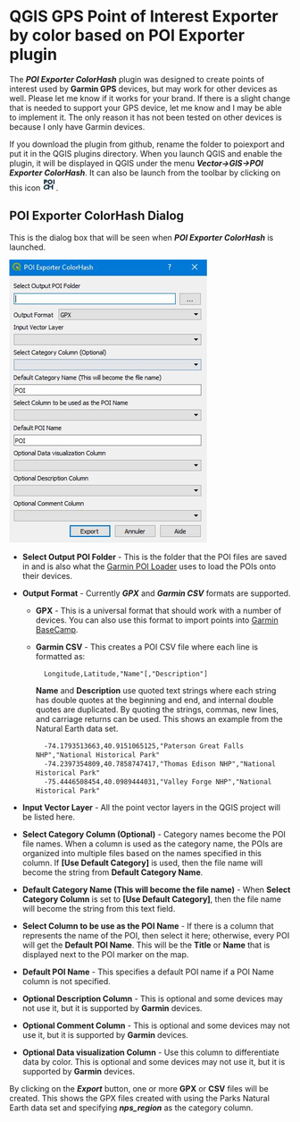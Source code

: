 # QGIS GPS Point of Interest Exporter by color based on POI Exporter plugin

The ***POI Exporter ColorHash*** plugin was designed to create points of interest used by **Garmin GPS** devices, but may work for other devices as well. Please let me know if it works for your brand. If there is a slight change that is needed to support your GPS device, let me know and I may be able to implement it. The only reason it has not been tested on other devices is because I only have Garmin devices. 

If you download the plugin from github, rename the folder to poiexport and put it in the QGIS plugins directory. When you launch QGIS and enable the plugin, it will be displayed in QGIS under the menu ***Vector->GIS->POI Exporter ColorHash***. It can also be launch from the toolbar by clicking on this icon ![](icon.png).

## POI Exporter ColorHash Dialog
This is the dialog box that will be seen when ***POI Exporter ColorHash*** is launched.

![](doc/poiexportercolorhash.jpg)


* **Select Output POI Folder** - This is the folder that the POI files are saved in and is also what the [Garmin POI Loader](http://www.garmin.com/us/maps/poiloader) uses to load the POIs onto their devices.
* **Output Format** - Currently ***GPX*** and ***Garmin CSV*** formats are supported.
    * **GPX** - This is a universal format that should work with a number of devices. You can also use this format to import points into [Garmin BaseCamp](http://www.garmin.com/en-US/shop/downloads/basecamp).
    * **Garmin CSV** - This creates a POI CSV file where each line is formatted as:

            Longitude,Latitude,"Name"[,"Description"]
  
        **Name** and **Description** use quoted text strings where each string has double quotes at the beginning and end, and internal double quotes are duplicated. By quoting the strings, commas, new lines, and carriage returns can be used. This shows an example from the Natural Earth data set.
   
            -74.1793513663,40.9151065125,"Paterson Great Falls NHP","National Historical Park"  
            -74.2397354809,40.7858747417,"Thomas Edison NHP","National Historical Park"  
            -75.4446508454,40.0989444031,"Valley Forge NHP","National Historical Park"

* **Input Vector Layer** - All the point vector layers in the QGIS project will be listed here.

* **Select Category Column (Optional)** - Category names become the POI file names. When a column is used as the category name, the POIs are organized into multiple files based on the names specified in this column. If **[Use Default Category]** is used, then the file name will become the string from **Default Category Name**.

* **Default Category Name (This will become the file name)** - When **Select Category Column** is set to **[Use Default Category]**, then the file name will become the string from this text field.

* **Select Column to be use as the POI Name** - If there is a column that represents the name of the POI, then select it here; otherwise, every POI will get the **Default POI Name**. This will be the **Title** or **Name** that is displayed next to the POI marker on the map.

* **Default POI Name** - This specifies a default POI name if a POI Name column is not specified.

* **Optional Description Column** - This is optional and some devices may not use it, but it is supported by **Garmin** devices.

* **Optional Comment Column** - This is optional and some devices may not use it, but it is supported by **Garmin** devices.

* **Optional Data visualization Column** - Use this column to differentiate data by color. This is optional and some devices may not use it, but it is supported by **Garmin** devices.

By clicking on the ***Export*** button, one or more **GPX** or **CSV** files will be created. This shows the GPX files created with using the Parks Natural Earth data set and specifying ***nps_region*** as the category column. 
